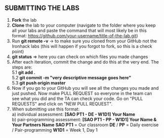 ## SUBMITTING THE LABS
1. **Fork** the lab
2. **Clone** the lab to your computer (navigate to the folder where you keep all your labs and paste the command that will most likely be in this format: https://github.com/your-username/title-of-the-lab.git)
3. Run **git remote -v** -> to make sure you cloned from your GitHub not the Ironhack labs (this will happen if you forgot to fork, so this is a check point)
4. **git status** => here you can check on which files you made changes
5. After each iteration, commit the change and do this at the very end. The steps are:  
        5.1 **git add .** <br>
        5.2 **git commit -m "very descriptive message goes here"** <br>
        5.3 **git push origin master**
6. Now if you go to your GitHub you will see all the changes you made and just pushed. Now make PULL REQUEST so everyone in the team can see what you did and the TA can check your code. Go on "PULL REQUESTS" and click on "NEW PULL REQUEST". 
7. When submitting use this format: <br>
        a) individual assessment: **[SAO PT1 - DE - W1D1] Your Name** <br>
        b) pair-programming assessment: **[SAO PT1 - PP - W1D1] Your Name & Your Partners Name**
        **SAO PT1** = Our classroom
        **DE** / **PP** = Daily exercise / Pair-programming
        **W1D1** = Week 1, Day 1
